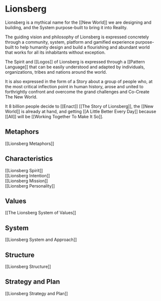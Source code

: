 # Lionsberg

Lionsberg is a mythical name for the [[New World]] we are designing and building, and the System purpose-built to bring it into Reality. 

The guiding vision and philosophy of Lionsberg is expressed concretely through a community, system, platform and gamified experience purpose-built to help humanity design and build a flourishing and abundant world that works for all its inhabitants without exception. 

The Spirit and [[Logos]] of Lionsberg is expressed through a [[Pattern Language]] that can be easily understood and adapted by individuals, organizations, tribes and nations around the world. 

It is also expressed in the form of a Story about a group of people who, at the most critical inflection point in human history, arose and united to forthrightly confront and overcome the grand challenges and Co-Create The New World. 

It 8 billion people decide to [[Enact]] [[The Story of Lionsberg]], the [[New World]] is already at hand, and getting [[A Little Better Every Day]] because [[All]] will be [[Working Together To Make It So]]. 

## Metaphors

[[Lionsberg Metaphors]] 

## Characteristics 

[[Lionsberg Spirit]]  
[[Lionsberg Intention]]  
[[Lionsberg Mission]]  
[[Lionsberg Personality]]  

## Values 

[[The Lionsberg System of Values]]  

## System 

[[Lionsberg System and Approach]]  

## Structure 

[[Lionsberg Structure]]  

## Strategy and Plan 

[[Lionsberg Strategy and Plan]]  

